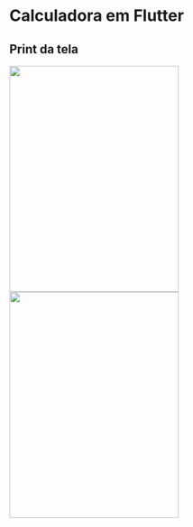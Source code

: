 <html>
  <h1>Calculadora em Flutter</h1>
  <h2>Print da tela</h2>
  <img
    src="https://user-images.githubusercontent.com/37156004/93631036-52b7c100-f9c1-11ea-98d0-52d5a39bffa2.jpeg"
    height="400"
    width="300"
  />
  <img
    src="https://user-images.githubusercontent.com/37156004/93631351-ceb20900-f9c1-11ea-8700-0401376ab54c.jpeg"
    height="400"
    width="300"
  />
</html>
